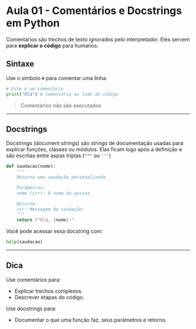 # Aula 01 - Comentários e Docstrings em Python

Comentários são trechos de texto ignorados pelo interpretador.
Eles servem para **explicar o código** para humanos.

## Sintaxe

Use o símbolo `#` para comentar uma linha:

```python
# Este é um comentário
print("Olá") # Comentário ao lado do código
```

> Comentários não são executados

---

## Docstrings

Docstrings (document strings) são strings de documentação usadas para explicar funções, classes ou módulos.
Elas ficam logo após a definição e são escritas entre aspas triplas (`"""` ou `'''`)

```python
def saudacao(nome):
    """
    Retorna uma saudação personalizada.

    Parâmetros:
    nome (str): O nome da pessoa.

    Retorna:
    str: Mensagem de saudação;
    """
    return f"Olá, {nome}!"
```

Você pode acessar essa docstring com:

```python
help(saudacao)
```

---

## Dica

Use comentários para:

-   Explicar trechos complexos.
-   Descrever etapas do código.

Use docstrings para:

-   Documentar o que uma função faz, seus parâmetros e retorno.

